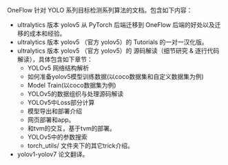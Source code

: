 OneFlow 针对 YOLO 系列目标检测系列算法的文档。包含如下内容：

- ultralytics 版本 yolov5 从 PyTorch 后端迁移到 OneFlow 后端的好处以及迁移的成本和经验。
- ultralytics 版本 yolov5 （官方 yolov5）的 Tutorials 的一对一汉化版。
- ultralytics 版本 yolov5 （官方 yolov5）的 源码解读（细节研究 & 逐行代码解读），具体包含如下章节：
    - YOLOv5 网络结构解析
    - 如何准备yolov5模型训练数据(以coco数据集和自定义数据集为例) 
    - Model Train(以coco数据集为例)
    - YOLOv5的数据组织与处理源码解读
    - YOLOv5中Loss部分计算
    - 模型导出和部署介绍
    - 网页部署和app。
    - 和tvm的交互，基于tvm的部署。
    - YOLOv5中的参数搜索
    - torch_utils/ 文件夹下的其它trick介绍。
- yolov1-yolov7 论文翻译。

